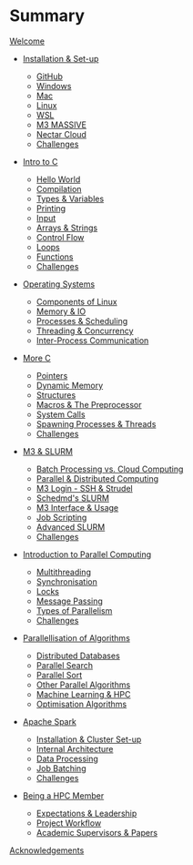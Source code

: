 # Summary

[Welcome](home.md)

- [Installation & Set-up](./chapter1/getting-started.md)
  - [GitHub](./chapter1/github.md)
  - [Windows](./chapter1/windows.md)
  - [Mac](./chapter1/mac.md)
  - [Linux](./chapter1/linux.md)
  - [WSL](./chapter1/wsl.md)
  - [M3 MASSIVE](./chapter1/m3.md)
  - [Nectar Cloud](./chapter1/nectar.md)
  - [Challenges](./chapter1/challenges.md)

- [Intro to C](./chapter2/intro-to-c.md)
  - [Hello World](./chapter2/helloworld.md)
  - [Compilation](./chapter2/compilation.md)
  - [Types & Variables](./chapter2/vars.md)
  - [Printing](./chapter2/printing.md)
  - [Input](./chapter2/input.md)
  - [Arrays & Strings](./chapter2/array.md)
  - [Control Flow](./chapter2/ctrl-flow.md)
  - [Loops](./chapter2/loops.md)
  - [Functions](./chapter2/functions.md)
  - [Challenges]()

- [Operating Systems]()
  - [Components of Linux]()
  - [Memory & IO]()
  - [Processes & Scheduling]()
  - [Threading & Concurrency]()
  - [Inter-Process Communication]()

- [More C]()
  - [Pointers](./chapter2/pointers.md)
  - [Dynamic Memory](./chapter2/memory.md)
  - [Structures](./chapter2/structs.md)
  - [Macros & The Preprocessor](./chapter2/macros.md)
  - [System Calls]()
  - [Spawning Processes & Threads]()
  - [Challenges](./chapter2/challenges.md)

- [M3 & SLURM](./chapter5/chapter5.md)

  - [Batch Processing vs. Cloud Computing](./chapter5/batch-cloud.md)
  - [Parallel & Distributed Computing](./chapter5/parallel-distributed.md)
  - [M3 Login - SSH & Strudel](./chapter5/login.md)
  - [Schedmd's SLURM](./chapter5/slurm.md)
  - [M3 Interface & Usage](./chapter5/m3-interface.md)
  - [Job Scripting](./chapter5/job-scripting.md)
  - [Advanced SLURM]()
  - [Challenges](./chapter5/challenges.md)

- [Introduction to Parallel Computing](./chapter8/chapter8.md)
  - [Multithreading](./chapter8/multithreading.md)
  - [Synchronisation](./chapter8/synchronisation.md)
  - [Locks](./chapter8/locks.md)
  - [Message Passing](./chapter8/message-passing.md)
  - [Types of Parallelism](./chapter8/parallelism.md)
  - [Challenges](./chapter8/challenges.md)

- [Parallellisation of Algorithms](./chapter7/parallellisation-of-algorithms.md)
  - [Distributed Databases]()
  - [Parallel Search]()
  - [Parallel Sort]()
  - [Other Parallel Algorithms]()
  - [Machine Learning & HPC]()
  - [Optimisation Algorithms]()

- [Apache Spark](./chapter10/chapter10.md)
  - [Installation & Cluster Set-up](./chapter10/set-up.md)
  - [Internal Architecture](./chapter10/internals.md)
  - [Data Processing](./chapter10/data-processing.md)
  - [Job Batching](./chapter10/job-batching.md)
  - [Challenges](./chapter10/challenges.md)

- [Being a HPC Member](./chapter11/chapter11.md)

  - [Expectations & Leadership](./chapter11/expectations-leadership.md)
  - [Project Workflow](./chapter11/project-workflow.md)
  - [Academic Supervisors & Papers](./chapter11/supervisors-papers.md)

[Acknowledgements](./acknowledgements.md)
